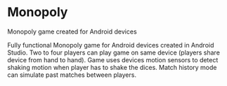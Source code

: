 # Monopoly
Monopoly game created for Android devices

Fully functional Monopoly game for Android devices created in Android Studio. Two to four players can play game on same device (players share device from hand to hand). Game uses devices motion sensors to detect shaking motion when player has to shake the dices. 
Match history mode can simulate past matches between players.
